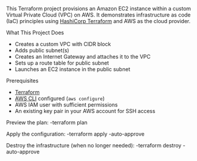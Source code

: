 This Terraform project provisions an Amazon EC2 instance within a custom Virtual Private Cloud (VPC) on AWS. It demonstrates infrastructure as code (IaC) principles using [HashiCorp Terraform](https://www.terraform.io/) and AWS as the cloud provider.

What This Project Does

- Creates a custom VPC with CIDR block
- Adds public subnet(s)
- Creates an Internet Gateway and attaches it to the VPC
- Sets up a route table for public subnet
- Launches an EC2 instance in the public subnet

Prerequisites

- [Terraform](https://developer.hashicorp.com/terraform/downloads)
- [AWS CLI](https://aws.amazon.com/cli/) configured (`aws configure`)
- AWS IAM user with sufficient permissions
- An existing key pair in your AWS account for SSH access

Preview the plan:
-terraform plan

Apply the configuration:
-terraform apply -auto-approve

Destroy the infrastructure (when no longer needed):
-terraform destroy -auto-approve



